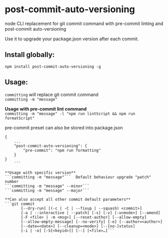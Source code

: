 # post-commit-auto-versioning
node CLI replacement for git commit command with pre-commit linting and post-commit auto-versioning  

Use it to upgrade your package.json version after each commit.

## Install globally:   
```npm install post-commit-auto-versioning -g```  

## Usage:
```committing``` will replace git commit command  
```committing -m "message"```

**Usage with pre-commit lint command**   
```committing -m "message" -l "npm run lintScript && npm run formatScript"```  

pre-commit preset can also be stored into package.json
```
{
	...
	"post-commit-auto-versioning": {
		"pre-commit": "npm run formatting"
	}
}
	```

**Usage with specific version**  
```committing -m "message"```  Default behaviour upgrade "patch" number  
```committing -m "message" --minor```  
```committing -m "message" --major```  

**Can also accept all other commit default parameters**  
```git commit
	   [--dry-run] [(-c | -C | --fixup | --squash) <commit>]
       [-a | --interactive | --patch] [-s] [-v] [-u<mode>] [--amend]
	   [-F <file> | -m <msg>] [--reset-author] [--allow-empty]
	   [--allow-empty-message] [--no-verify] [-e] [--author=<author>]
	   [--date=<date>] [--cleanup=<mode>] [--[no-]status]
	   [-i | -o] [-S[<keyid>]] [--] [<file>…​]```